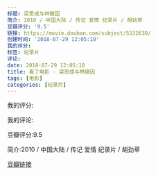 ```yaml
---
标题: 梁思成与林徽因
简介: 2010 / 中国大陆 / 传记 爱情 纪录片 / 胡劲草
豆瓣评分: '9.5'
链接: https://movie.douban.com/subject/5332630/
创建时间: '2018-07-29 12:05:10'
我的评分:
标签: 纪录片
评论:
date: 2018-07-29 12:05:10
title: 看了电影 - 梁思成与林徽因
tags: [电影]
categories: [纪录片]
---
```


我的评分:

我的评论:

豆瓣评分:9.5

简介:2010 / 中国大陆 / 传记 爱情 纪录片 / 胡劲草

[豆瓣链接](https://movie.douban.com/subject/5332630/)

